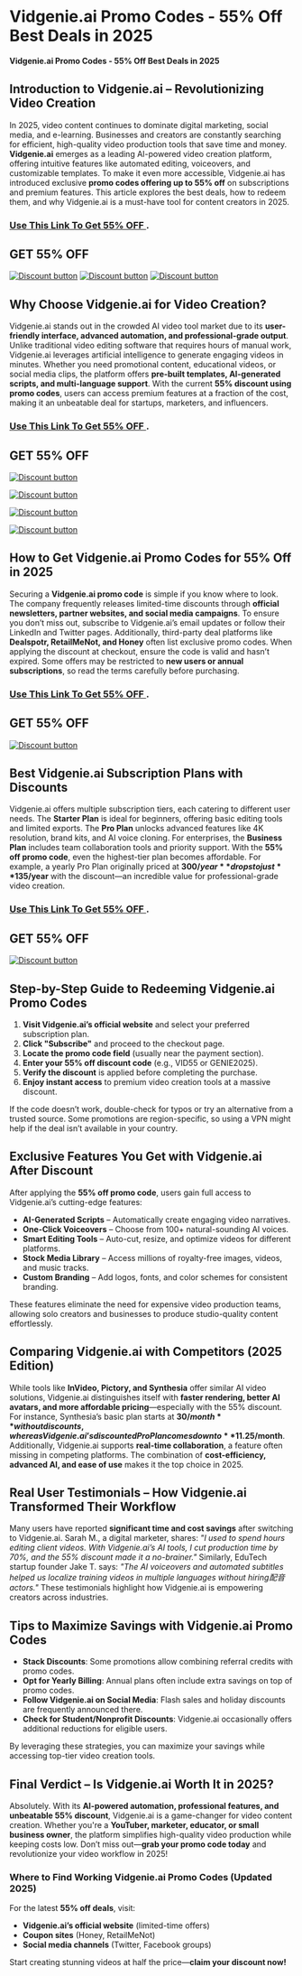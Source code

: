 # Vidgenie.ai Promo Codes - 55% Off Best Deals in 2025
**Vidgenie.ai Promo Codes - 55% Off Best Deals in 2025**  

## **Introduction to Vidgenie.ai – Revolutionizing Video Creation**  

In 2025, video content continues to dominate digital marketing, social media, and e-learning. Businesses and creators are constantly searching for efficient, high-quality video production tools that save time and money. **Vidgenie.ai** emerges as a leading AI-powered video creation platform, offering intuitive features like automated editing, voiceovers, and customizable templates. To make it even more accessible, Vidgenie.ai has introduced exclusive **promo codes offering up to 55% off** on subscriptions and premium features. This article explores the best deals, how to redeem them, and why Vidgenie.ai is a must-have tool for content creators in 2025.  

### [Use This Link To Get 55% OFF ](https://vidgenie.ai/?via=abdul).

##  GET 55% OFF 
[![Discount button](https://github.com/user-attachments/assets/c6e4fcb5-f3d5-4a54-90ca-0806fe7b77ed)](https://vidgenie.ai/?via=abdul)
[![Discount button](https://github.com/user-attachments/assets/15013b56-1195-46da-a053-a5da4fd72f1e)](https://vidgenie.ai/?via=abdul)
[![Discount button](https://github.com/user-attachments/assets/73e54460-cd35-4509-9a57-c5f8a5abe683)](https://vidgenie.ai/?via=abdul)



## **Why Choose Vidgenie.ai for Video Creation?**  

Vidgenie.ai stands out in the crowded AI video tool market due to its **user-friendly interface, advanced automation, and professional-grade output**. Unlike traditional video editing software that requires hours of manual work, Vidgenie.ai leverages artificial intelligence to generate engaging videos in minutes. Whether you need promotional content, educational videos, or social media clips, the platform offers **pre-built templates, AI-generated scripts, and multi-language support**. With the current **55% discount using promo codes**, users can access premium features at a fraction of the cost, making it an unbeatable deal for startups, marketers, and influencers.  
### [Use This Link To Get 55% OFF ](https://vidgenie.ai/?via=abdul).

##  GET 55% OFF 
[![Discount button](https://github.com/user-attachments/assets/69b3cd45-b617-42d1-9e8a-1c73849088df)](https://vidgenie.ai/?via=abdul)

[![Discount button](https://github.com/user-attachments/assets/58cded37-4574-4c65-8257-c2e28d15ea4f)](https://vidgenie.ai/?via=abdul)

[![Discount button](https://github.com/user-attachments/assets/d63063b9-8eb6-4362-86d0-7defdab29ab0)](https://vidgenie.ai/?via=abdul)

[![Discount button](https://github.com/user-attachments/assets/04bd41c7-8cef-49cd-a82b-a9a990f252f9)](https://vidgenie.ai/?via=abdul)

## **How to Get Vidgenie.ai Promo Codes for 55% Off in 2025**  

Securing a **Vidgenie.ai promo code** is simple if you know where to look. The company frequently releases limited-time discounts through **official newsletters, partner websites, and social media campaigns**. To ensure you don’t miss out, subscribe to Vidgenie.ai’s email updates or follow their LinkedIn and Twitter pages. Additionally, third-party deal platforms like **Dealspotr, RetailMeNot, and Honey** often list exclusive promo codes. When applying the discount at checkout, ensure the code is valid and hasn’t expired. Some offers may be restricted to **new users or annual subscriptions**, so read the terms carefully before purchasing.  
### [Use This Link To Get 55% OFF ](https://vidgenie.ai/?via=abdul).

##  GET 55% OFF 
[![Discount button](https://github.com/user-attachments/assets/04bd41c7-8cef-49cd-a82b-a9a990f252f9)](https://vidgenie.ai/?via=abdul)


## **Best Vidgenie.ai Subscription Plans with Discounts**  

Vidgenie.ai offers multiple subscription tiers, each catering to different user needs. The **Starter Plan** is ideal for beginners, offering basic editing tools and limited exports. The **Pro Plan** unlocks advanced features like 4K resolution, brand kits, and AI voice cloning. For enterprises, the **Business Plan** includes team collaboration tools and priority support. With the **55% off promo code**, even the highest-tier plan becomes affordable. For example, a yearly Pro Plan originally priced at **$300/year** drops to just **$135/year** with the discount—an incredible value for professional-grade video creation.  
### [Use This Link To Get 55% OFF ](https://vidgenie.ai/?via=abdul).

##  GET 55% OFF 
[![Discount button](https://github.com/user-attachments/assets/82018033-9dfc-4bd2-a77d-ce529f72bea7)](https://vidgenie.ai/?via=abdul)


## **Step-by-Step Guide to Redeeming Vidgenie.ai Promo Codes**  

1. **Visit Vidgenie.ai’s official website** and select your preferred subscription plan.  
2. **Click "Subscribe"** and proceed to the checkout page.  
3. **Locate the promo code field** (usually near the payment section).  
4. **Enter your 55% off discount code** (e.g., VID55 or GENIE2025).  
5. **Verify the discount** is applied before completing the purchase.  
6. **Enjoy instant access** to premium video creation tools at a massive discount.  

If the code doesn’t work, double-check for typos or try an alternative from a trusted source. Some promotions are region-specific, so using a VPN might help if the deal isn’t available in your country.  

## **Exclusive Features You Get with Vidgenie.ai After Discount**  

After applying the **55% off promo code**, users gain full access to Vidgenie.ai’s cutting-edge features:  
- **AI-Generated Scripts** – Automatically create engaging video narratives.  
- **One-Click Voiceovers** – Choose from 100+ natural-sounding AI voices.  
- **Smart Editing Tools** – Auto-cut, resize, and optimize videos for different platforms.  
- **Stock Media Library** – Access millions of royalty-free images, videos, and music tracks.  
- **Custom Branding** – Add logos, fonts, and color schemes for consistent branding.  

These features eliminate the need for expensive video production teams, allowing solo creators and businesses to produce studio-quality content effortlessly.  

## **Comparing Vidgenie.ai with Competitors (2025 Edition)**  

While tools like **InVideo, Pictory, and Synthesia** offer similar AI video solutions, Vidgenie.ai distinguishes itself with **faster rendering, better AI avatars, and more affordable pricing**—especially with the 55% discount. For instance, Synthesia’s basic plan starts at **$30/month** without discounts, whereas Vidgenie.ai’s discounted Pro Plan comes down to **$11.25/month**. Additionally, Vidgenie.ai supports **real-time collaboration**, a feature often missing in competing platforms. The combination of **cost-efficiency, advanced AI, and ease of use** makes it the top choice in 2025.  

## **Real User Testimonials – How Vidgenie.ai Transformed Their Workflow**  

Many users have reported **significant time and cost savings** after switching to Vidgenie.ai. Sarah M., a digital marketer, shares: *"I used to spend hours editing client videos. With Vidgenie.ai’s AI tools, I cut production time by 70%, and the 55% discount made it a no-brainer."* Similarly, EduTech startup founder Jake T. says: *"The AI voiceovers and automated subtitles helped us localize training videos in multiple languages without hiring配音 actors."* These testimonials highlight how Vidgenie.ai is empowering creators across industries.  

## **Tips to Maximize Savings with Vidgenie.ai Promo Codes**  

- **Stack Discounts**: Some promotions allow combining referral credits with promo codes.  
- **Opt for Yearly Billing**: Annual plans often include extra savings on top of promo codes.  
- **Follow Vidgenie.ai on Social Media**: Flash sales and holiday discounts are frequently announced there.  
- **Check for Student/Nonprofit Discounts**: Vidgenie.ai occasionally offers additional reductions for eligible users.  

By leveraging these strategies, you can maximize your savings while accessing top-tier video creation tools.  

## **Final Verdict – Is Vidgenie.ai Worth It in 2025?**  

Absolutely. With its **AI-powered automation, professional features, and unbeatable 55% discount**, Vidgenie.ai is a game-changer for video content creation. Whether you're a **YouTuber, marketer, educator, or small business owner**, the platform simplifies high-quality video production while keeping costs low. Don’t miss out—**grab your promo code today** and revolutionize your video workflow in 2025!  

### **Where to Find Working Vidgenie.ai Promo Codes (Updated 2025)**  
For the latest **55% off deals**, visit:  
- **Vidgenie.ai’s official website** (limited-time offers)  
- **Coupon sites** (Honey, RetailMeNot)  
- **Social media channels** (Twitter, Facebook groups)  

Start creating stunning videos at half the price—**claim your discount now!**
